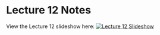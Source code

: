 # Lecture 12 Notes

View the Lecture 12 slideshow here: [![Lecture 12 Slideshow](https://gitpitch.com/assets/badge.svg)](https://gitpitch.com/CWRU-EECS301-F17/syllabus/master?p=/Lectures/Lecture12/Slides)
